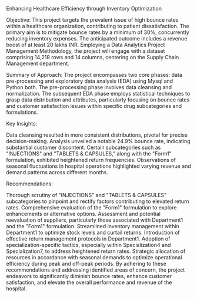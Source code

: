 Enhancing Healthcare Efficiency through Inventory Optimization

Objective: This project targets the prevalent issue of high bounce rates within a healthcare organization, contributing to patient dissatisfaction. The primary aim is to mitigate bounce rates by a minimum of 30%, concurrently reducing inventory expenses. The anticipated outcome includes a revenue boost of at least 20 lakhs INR. Employing a Data Analytics Project Management Methodology, the project will engage with a dataset comprising 14,218 rows and 14 columns, centering on the Supply Chain Management department.

Summary of Approach: The project encompasses two core phases: data pre-processing and exploratory data analysis (EDA) using Mysql and Python both. The pre-processing phase involves data cleansing and normalization. The subsequent EDA phase employs statistical techniques to grasp data distribution and attributes, particularly focusing on bounce rates and customer satisfaction issues within specific drug subcategories and formulations.

Key Insights:

Data cleansing resulted in more consistent distributions, pivotal for precise decision-making.
Analysis unveiled a notable 24.9% bounce rate, indicating substantial customer discontent.
Certain subcategories such as "INJECTIONS" and "TABLETS & CAPSULES," along with the "Form1" formulation, exhibited heightened return frequencies.
Observations of seasonal fluctuations in hospital operations highlighted varying revenue and demand patterns across different months.

Recommendations:

Thorough scrutiny of "INJECTIONS" and "TABLETS & CAPSULES" subcategories to pinpoint and rectify factors contributing to elevated return rates.
Comprehensive evaluation of the "Form1" formulation to explore enhancements or alternative options.
Assessment and potential reevaluation of suppliers, particularly those associated with Department1 and the "Form1" formulation.
Streamlined inventory management within Department1 to optimize stock levels and curtail returns.
Introduction of effective return management protocols in Department1.
Adoption of specialization-specific tactics, especially within Specialization4 and Specialization7, to address heightened return rates.
Strategic allocation of resources in accordance with seasonal demands to optimize operational efficiency during peak and off-peak periods.
By adhering to these recommendations and addressing identified areas of concern, the project endeavors to significantly diminish bounce rates, enhance customer satisfaction, and elevate the overall performance and revenue of the hospital.
